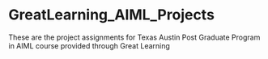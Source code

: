 # GreatLearning_AIML_Projects
These are the project assignments for Texas Austin Post Graduate Program in AIML course provided through Great Learning 
